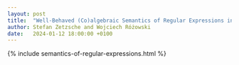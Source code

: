 ```yaml
---
layout: post
title:  "Well-Behaved (Co)algebraic Semantics of Regular Expressions in Dafny"
author: Stefan Zetzsche and Wojciech Różowski
date:   2024-01-12 18:00:00 +0100
---
```


{% include semantics-of-regular-expressions.html %}
